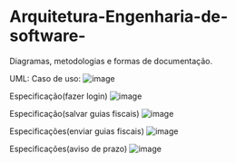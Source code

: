# Arquitetura-Engenharia-de-software-

Diagramas, metodologias e formas de documentação.

UML:
Caso de uso:
![image](https://user-images.githubusercontent.com/111448697/199281892-cdaf7193-42eb-4a22-a7d4-2b040ae4189d.png)


Especificação(fazer login)
![image](https://user-images.githubusercontent.com/111448697/199282595-26f0bf9f-901d-4ba1-ae15-c358147e4ed3.png)


Especificação(salvar guias fiscais)
![image](https://user-images.githubusercontent.com/111448697/199282921-2631259f-6543-47f4-a9b7-be2627400733.png)


Especificações(enviar guias fiscais)
![image](https://user-images.githubusercontent.com/111448697/199283775-14fc0484-ae4d-499d-9fa3-58603277d42d.png)


Especificações(aviso de prazo)
![image](https://user-images.githubusercontent.com/111448697/199284118-d82593b2-1b94-42c3-9f1f-6ede5985446a.png)


